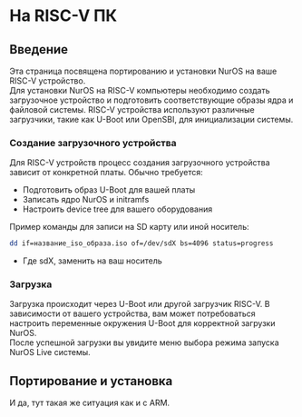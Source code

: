 # На RISC-V ПК

## Введение

Эта страница посвящена портированию и установки NurOS на ваше RISC-V устройство.  
Для установки NurOS на RISC-V компьютеры необходимо создать загрузочное устройство и подготовить соответствующие образы ядра и файловой системы. RISC-V устройства используют различные загрузчики, такие как U-Boot или OpenSBI, для инициализации системы.  

### Создание загрузочного устройства

Для RISC-V устройств процесс создания загрузочного устройства зависит от конкретной платы. Обычно требуется:
- Подготовить образ U-Boot для вашей платы
- Записать ядро NurOS и initramfs
- Настроить device tree для вашего оборудования

Пример команды для записи на SD карту или иной носитель:

```sh
dd if=название_iso_образа.iso of=/dev/sdX bs=4096 status=progress
```
* Где sdX, заменить на ваш носитель

### Загрузка

Загрузка происходит через U-Boot или другой загрузчик RISC-V. В зависимости от вашего устройства, вам может потребоваться настроить переменные окружения U-Boot для корректной загрузки NurOS.  
После успешной загрузки вы увидите меню выбора режима запуска NurOS Live системы.

## Портирование и установка

И да, тут такая же ситуация как и с ARM.